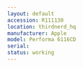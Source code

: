 ```yaml
---
layout: default
accession: R111130
location: thirdnerd_hq
manufacturer: Apple
model: Performa 6116CD
serial: 
status: working
---
```


